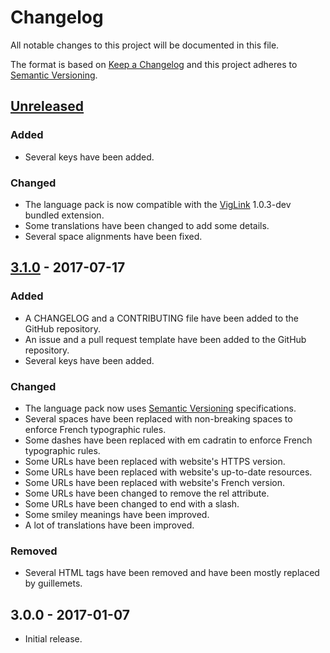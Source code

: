 # Changelog

All notable changes to this project will be documented in this file.

The format is based on [Keep a Changelog](http://keepachangelog.com/en/1.0.0/) and this project adheres to [Semantic Versioning](http://semver.org/spec/v2.0.0.html).

## [Unreleased](https://github.com/milescellar/phpbb-language-fr/compare/v3.1.0...3.2.x)

### Added

- Several keys have been added.

### Changed

- The language pack is now compatible with the [VigLink](https://github.com/phpbb-extensions/viglink) 1.0.3-dev bundled extension.
- Some translations have been changed to add some details.
- Several space alignments have been fixed.

## [3.1.0](https://github.com/milescellar/phpbb-language-fr/compare/v3.0.0...v3.1.0) - 2017-07-17

### Added

- A CHANGELOG and a CONTRIBUTING file have been added to the GitHub repository.
- An issue and a pull request template have been added to the GitHub repository.
- Several keys have been added.

### Changed

- The language pack now uses [Semantic Versioning](http://semver.org/) specifications.
- Several spaces have been replaced with non-breaking spaces to enforce French typographic rules.
- Some dashes have been replaced with em cadratin to enforce French typographic rules.
- Some URLs have been replaced with website's HTTPS version.
- Some URLs have been replaced with website's up-to-date resources.
- Some URLs have been replaced with website's French version.
- Some URLs have been changed to remove the rel attribute.
- Some URLs have been changed to end with a slash.
- Some smiley meanings have been improved.
- A lot of translations have been improved.

### Removed

- Several HTML tags have been removed and have been mostly replaced by guillemets.

## 3.0.0 - 2017-01-07

- Initial release.
